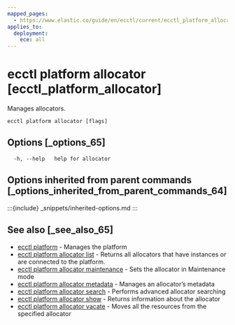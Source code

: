 ```yaml
---
mapped_pages:
  - https://www.elastic.co/guide/en/ecctl/current/ecctl_platform_allocator.html
applies_to:
  deployment:
    ece: all
---
```


# ecctl platform allocator [ecctl_platform_allocator]

Manages allocators.

```
ecctl platform allocator [flags]
```


## Options [_options_65]

```
  -h, --help   help for allocator
```


## Options inherited from parent commands [_options_inherited_from_parent_commands_64]

:::{include} _snippets/inherited-options.md
:::


## See also [_see_also_65]

* [ecctl platform](/reference/ecctl_platform.md) - Manages the platform
* [ecctl platform allocator list](/reference/ecctl_platform_allocator_list.md) - Returns all allocators that have instances or are connected to the platform.
* [ecctl platform allocator maintenance](/reference/ecctl_platform_allocator_maintenance.md) - Sets the allocator in Maintenance mode
* [ecctl platform allocator metadata](/reference/ecctl_platform_allocator_metadata.md) - Manages an allocator’s metadata
* [ecctl platform allocator search](/reference/ecctl_platform_allocator_search.md) - Performs advanced allocator searching
* [ecctl platform allocator show](/reference/ecctl_platform_allocator_show.md) - Returns information about the allocator
* [ecctl platform allocator vacate](/reference/ecctl_platform_allocator_vacate.md) - Moves all the resources from the specified allocator

